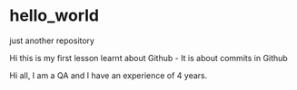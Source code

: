 # hello_world
just another repository

Hi this is my first lesson learnt about Github - It is about commits in Github


Hi all,
I am a QA and I have an experience of 4 years.
